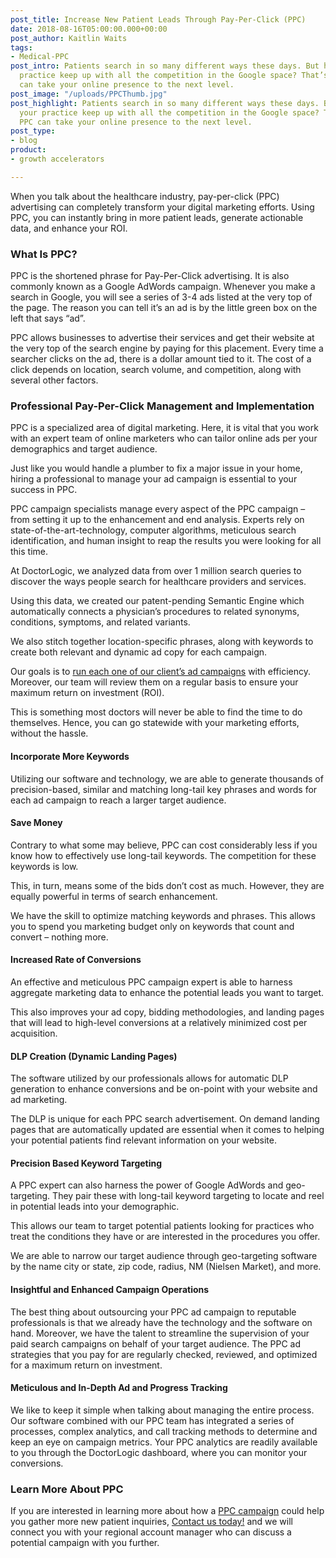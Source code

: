 ```yaml
---
post_title: Increase New Patient Leads Through Pay-Per-Click (PPC)
date: 2018-08-16T05:00:00.000+00:00
post_author: Kaitlin Waits
tags:
- Medical-PPC
post_intro: Patients search in so many different ways these days. But how can your
  practice keep up with all the competition in the Google space? That’s where PPC
  can take your online presence to the next level.
post_image: "/uploads/PPCThumb.jpg"
post_highlight: Patients search in so many different ways these days. But how can
  your practice keep up with all the competition in the Google space? That’s where
  PPC can take your online presence to the next level.
post_type:
- blog
product:
- growth accelerators

---
```

When you talk about the healthcare industry, pay-per-click (PPC) advertising can completely transform your digital marketing efforts. Using PPC, you can instantly bring in more patient leads, generate actionable data, and enhance your ROI.

### What Is PPC?

PPC is the shortened phrase for Pay-Per-Click advertising. It is also commonly known as a Google AdWords campaign. Whenever you make a search in Google, you will see a series of 3-4 ads listed at the very top of the page. The reason you can tell it’s an ad is by the little green box on the left that says “ad”.

PPC allows businesses to advertise their services and get their website at the very top of the search engine by paying for this placement. Every time a searcher clicks on the ad, there is a dollar amount tied to it. The cost of a click depends on location, search volume, and competition, along with several other factors.

### Professional Pay-Per-Click Management and Implementation

PPC is a specialized area of digital marketing. Here, it is vital that you work with an expert team of online marketers who can tailor online ads per your demographics and target audience.

Just like you would handle a plumber to fix a major issue in your home, hiring a professional to manage your ad campaign is essential to your success in PPC.

PPC campaign specialists manage every aspect of the PPC campaign – from setting it up to the enhancement and end analysis. Experts rely on state-of-the-art-technology, computer algorithms, meticulous search identification, and human insight to reap the results you were looking for all this time.

At DoctorLogic, we analyzed data from over 1 million search queries to discover the ways people search for healthcare providers and services.

Using this data, we created our patent-pending Semantic Engine which automatically connects a physician’s procedures to related synonyms, conditions, symptoms, and related variants.

We also stitch together location-specific phrases, along with keywords to create both relevant and dynamic ad copy for each campaign.

Our goals is to [run each one of our client’s ad campaigns](https://doctorlogic.com/services/ppc/) with efficiency. Moreover, our team will review them on a regular basis to ensure your maximum return on investment (ROI).

This is something most doctors will never be able to find the time to do themselves. Hence, you can go statewide with your marketing efforts, without the hassle.

#### Incorporate More Keywords

Utilizing our software and technology, we are able to generate thousands of precision-based, similar and matching long-tail key phrases and words for each ad campaign to reach a larger target audience.

#### Save Money

Contrary to what some may believe, PPC can cost considerably less if you know how to effectively use long-tail keywords. The competition for these keywords is low.

This, in turn, means some of the bids don’t cost as much. However, they are equally powerful in terms of search enhancement.

We have the skill to optimize matching keywords and phrases. This allows you to spend you marketing budget only on keywords that count and convert – nothing more.

#### Increased Rate of Conversions

An effective and meticulous PPC campaign expert is able to harness aggregate marketing data to enhance the potential leads you want to target.

This also improves your ad copy, bidding methodologies, and landing pages that will lead to high-level conversions at a relatively minimized cost per acquisition.

#### DLP Creation (Dynamic Landing Pages)

The software utilized by our professionals allows for automatic DLP generation to enhance conversions and be on-point with your website and ad marketing.

The DLP is unique for each PPC search advertisement. On demand landing pages that are automatically updated are essential when it comes to helping your potential patients find relevant information on your website.

#### Precision Based Keyword Targeting

A PPC expert can also harness the power of Google AdWords and geo-targeting. They pair these with long-tail keyword targeting to locate and reel in potential leads into your demographic.

This allows our team to target potential patients looking for practices who treat the conditions they have or are interested in the procedures you offer.

We are able to narrow our target audience through geo-targeting software by the name city or state, zip code, radius, NM (Nielsen Market), and more.

#### Insightful and Enhanced Campaign Operations

The best thing about outsourcing your PPC ad campaign to reputable professionals is that we already have the technology and the software on hand. Moreover, we have the talent to streamline the supervision of your paid search campaigns on behalf of your target audience. The PPC ad strategies that you pay for are regularly checked, reviewed, and optimized for a maximum return on investment.

#### Meticulous and In-Depth Ad and Progress Tracking

We like to keep it simple when talking about managing the entire process. Our software combined with our PPC team has integrated a series of processes, complex analytics, and call tracking methods to determine and keep an eye on campaign metrics. Your PPC analytics are readily available to you through the DoctorLogic dashboard, where you can monitor your conversions.

### Learn More About PPC

If you are interested in learning more about how a [PPC campaign](https://doctorlogic.com/services/ppc/) could help you gather more new patient inquiries, [Contact us today!](https://doctorlogic.com/#schedule) and we will connect you with your regional account manager who can discuss a potential campaign with you further.